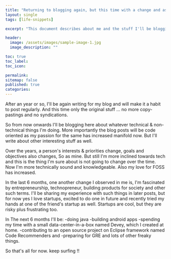 ```yaml
---
title: "Returning to blogging again, but this time with a change and as a serious+mature programmer"
layout: single
tags: [life-snippets]

excerpt: "This document describes about me and the stuff I'll be blogging in the coming days. Mostly I'll be doing programming and some open source projects."

header:
  image: /assets/images/sample-image-1.jpg
  image_description: ""

toc: true
toc_label:
toc_icon:

permalink:
sitemap: false
published: true
categories: 
---
```


After an year or so, I'll be again writing for my blog and will make it a habit to post regularly. And this time only the original stuff ... no more copy-pastings and no syndications.

So from now onwards I'll be blogging here about whatever technical & non-technical things I'm doing. More importantly the blog posts will be code oriented as my passion for the same has increased manifold now. But I'll write about other interesting stuff as well.

Over the years, a person's interests & priorities change, goals and objectives also changes, So as mine. But still I'm more inclined towards tech and this is the thing I'm sure about is not going to change over the time. Now I'm more technically sound and knowledgeable. Also my love for FOSS has increased.

In the last 6 months, one another change I observed in me is, I'm fascinated by entrepreneurship, technopreneur, building products for society and other such terms. I'll be sharing my experience with such things in later posts, but for now yes I love startups, excited to do one in future and recently tried my hands at one of the friend's startup as well. Startups are cool, but they are risky plus frustrating too.

In The next 6 months I'll be:
-doing java
-building android apps
-spending my time with a small data-center-in-a-box named Devey, which I created at home.
-contributing to an open source project on Eclipse framework named Code Recommenders and
-preparing for GRE and lots of other freaky things.

So that's all for now.
keep surfing !!

